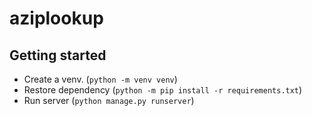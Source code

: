 # aziplookup

## Getting started

- Create a venv. (`python -m venv venv`)
- Restore dependency (`python -m pip install -r requirements.txt`)
- Run server (`python manage.py runserver`)

